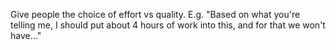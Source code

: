 Give people the choice of effort vs quality.
E.g. "Based on what you're telling me, I should put about 4 hours of work into this, and for that we won't have..."